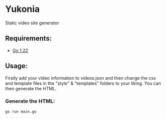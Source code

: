 # Yukonia
Static video site generator

## Requirements:

- [Go 1.22](https://go/dev)

## Usage:

Firstly add your video information to videos.json and then change the css and template files in the "style" & "templates" folders to your liking.
You can then generate the HTML.

### Generate the HTML:

```bash
go run main.go
```